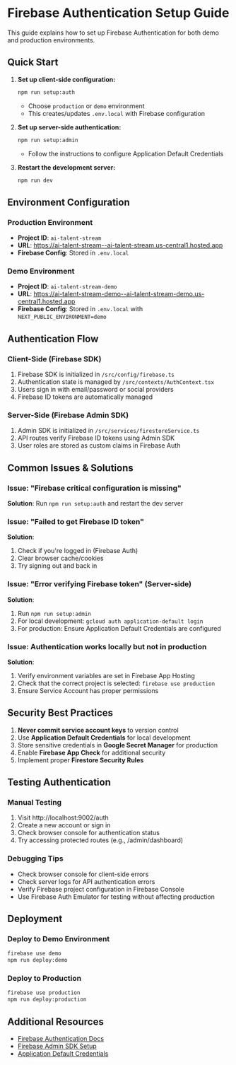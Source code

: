 # Firebase Authentication Setup Guide

This guide explains how to set up Firebase Authentication for both demo and production environments.

## Quick Start

1. **Set up client-side configuration:**
   ```bash
   npm run setup:auth
   ```
   - Choose `production` or `demo` environment
   - This creates/updates `.env.local` with Firebase configuration

2. **Set up server-side authentication:**
   ```bash
   npm run setup:admin
   ```
   - Follow the instructions to configure Application Default Credentials

3. **Restart the development server:**
   ```bash
   npm run dev
   ```

## Environment Configuration

### Production Environment
- **Project ID**: `ai-talent-stream`
- **URL**: https://ai-talent-stream--ai-talent-stream.us-central1.hosted.app
- **Firebase Config**: Stored in `.env.local`

### Demo Environment
- **Project ID**: `ai-talent-stream-demo`
- **URL**: https://ai-talent-stream-demo--ai-talent-stream-demo.us-central1.hosted.app
- **Firebase Config**: Stored in `.env.local` with `NEXT_PUBLIC_ENVIRONMENT=demo`

## Authentication Flow

### Client-Side (Firebase SDK)
1. Firebase SDK is initialized in `/src/config/firebase.ts`
2. Authentication state is managed by `/src/contexts/AuthContext.tsx`
3. Users sign in with email/password or social providers
4. Firebase ID tokens are automatically managed

### Server-Side (Firebase Admin SDK)
1. Admin SDK is initialized in `/src/services/firestoreService.ts`
2. API routes verify Firebase ID tokens using Admin SDK
3. User roles are stored as custom claims in Firebase Auth

## Common Issues & Solutions

### Issue: "Firebase critical configuration is missing"
**Solution**: Run `npm run setup:auth` and restart the dev server

### Issue: "Failed to get Firebase ID token"
**Solution**: 
1. Check if you're logged in (Firebase Auth)
2. Clear browser cache/cookies
3. Try signing out and back in

### Issue: "Error verifying Firebase token" (Server-side)
**Solution**:
1. Run `npm run setup:admin`
2. For local development: `gcloud auth application-default login`
3. For production: Ensure Application Default Credentials are configured

### Issue: Authentication works locally but not in production
**Solution**:
1. Verify environment variables are set in Firebase App Hosting
2. Check that the correct project is selected: `firebase use production`
3. Ensure Service Account has proper permissions

## Security Best Practices

1. **Never commit service account keys** to version control
2. Use **Application Default Credentials** for local development
3. Store sensitive credentials in **Google Secret Manager** for production
4. Enable **Firebase App Check** for additional security
5. Implement proper **Firestore Security Rules**

## Testing Authentication

### Manual Testing
1. Visit http://localhost:9002/auth
2. Create a new account or sign in
3. Check browser console for authentication status
4. Try accessing protected routes (e.g., /admin/dashboard)

### Debugging Tips
- Check browser console for client-side errors
- Check server logs for API authentication errors
- Verify Firebase project configuration in Firebase Console
- Use Firebase Auth Emulator for testing without affecting production

## Deployment

### Deploy to Demo Environment
```bash
firebase use demo
npm run deploy:demo
```

### Deploy to Production
```bash
firebase use production
npm run deploy:production
```

## Additional Resources
- [Firebase Authentication Docs](https://firebase.google.com/docs/auth)
- [Firebase Admin SDK Setup](https://firebase.google.com/docs/admin/setup)
- [Application Default Credentials](https://cloud.google.com/docs/authentication/application-default-credentials)